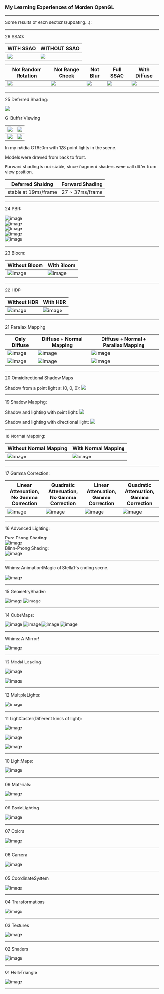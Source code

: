 ### My Learning Experiences of Morden OpenGL ###

_ _ _

Some results of each sections(updating...):

---  

26 SSAO:  

| WITH SSAO | WITHOUT SSAO |
| --- | --- |
| ![](textures/demo/26-6.png)  | ![](textures/demo/26-7.png)  |


| Not Random Rotation | Not Range Check | Not Blur | Full SSAO | With Diffuse |
| --- | --- | --- | --- | --- |
| ![](textures/demo/26-3.png)  | ![](textures/demo/26-4.png)  | ![](textures/demo/26-2.png)  | ![](textures/demo/26-5.png)  | ![](textures/demo/26-1.png)  |

_ _ _

25 Deferred Shading:  

![](textures/demo/25-1.png)

G-Buffer Viewing

| ![](textures/demo/25-Pos.png)  | ![](textures/demo/25-Nor.png) |
| --- | --- |
|  ![](textures/demo/25-Dif.png)  |  ![](textures/demo/25-Spec.png) |

In my nVidia GT650m with 128 point lights in the scene.

Models were drawed from back to front.

Forward shading is not stable, since fragment shaders were call differ from view position.

| Deferred Shaidng | Forward Shading |
| --- | --- |
|  stable at 19ms/frame  |  27 ~ 37ms/frame |
_ _ _

24 PBR:  


![image](textures/demo/24-1.png)  
![image](textures/demo/24-2.png)  
![image](textures/demo/24-3.png)  
![image](textures/demo/24-4.png)  
![image](textures/demo/24-5.png)  

_ _ _

23 Bloom:  


| Without Bloom | With Bloom |
| --- | --- |
| ![image](textures/demo/23-1.png)   |![image](textures/demo/23-2.png)   | 

_ _ _

22 HDR:  


| Without HDR | With HDR |
| --- | --- |
| ![image](textures/demo/22-1.png)   |![image](textures/demo/22-2.png)   | 

_ _ _


21 Parallax Mapping

| Only Diffuse | Diffuse + Normal Mapping | Diffuse + Normal + Parallax Mapping |
| --- | --- | --- |
| ![image](textures/demo/21-1.png)   | ![image](textures/demo/21-2.png)   | ![image](textures/demo/21-3.png)  
| ![image](textures/demo/21-4.png)   | ![image](textures/demo/21-5.png)   | ![image](textures/demo/21-6.png)  

_ _ _

20 Omnidirectional Shadow Maps



Shadow from a point light at (0, 0, 0): 
![](textures/demo/20-1.png)

_ _ _

19 Shadow Mapping:  


Shadow and lighting with point light:
![](textures/demo/19-1.png)

Shadow and lighting with directional light: 
![](textures/demo/19-2.png)
_ _ _

18 Normal Mapping:  


| Without Normal Mapping | With Normal Mapping |
| --- | --- |
| ![image](textures/demo/18-NNM.png)   |![image](textures/demo/18-NM.png)   | 

_ _ _


17 Gamma Correction:  


| Linear Attenuation, No Gamma Correction | Quadratic Attenuation, No Gamma Correction | Linear Attenuation, Gamma Correction | Quadratic Attenuation, Gamma Correction|
| --- | --- | --- | --- |
| ![image](textures/demo/17-LNG.png)   |![image](textures/demo/17-QNG.png)   | ![image](textures/demo/17-LG.png)   | ![image](textures/demo/17-QG.png)   |

_ _ _

16 Advanced Lighting:

Pure Phong Shading:  
![image](textures/demo/16-1.png)  
Blinn-Phong Shading:  
![image](textures/demo/16-2.png)  

_ _ _

Whims: Animation《Magic of Stella》's ending scene.

![image](textures/demo/w02.png)
_ _ _

15 GeometryShader:

![image](textures/demo/15-1.png)
![image](textures/demo/15-2.gif)

_ _ _

14 CubeMaps:

![image](textures/demo/14-1.png)
![image](textures/demo/14-2.png)
![image](textures/demo/14-3.png)
![image](textures/demo/14-4.png)
_ _ _
  
Whims: A Mirror! 

![image](textures/demo/w01.png)
_ _ _

13 Model Loading:

![image](textures/demo/13-1.png)

![image](textures/demo/13-2.png)
_ _ _

12 MultipleLights:

![image](textures/demo/12.png)
_ _ _

11 LightCaster(Different kinds of light):

![image](textures/demo/11-1.png)

![image](textures/demo/11-2.png)

![image](textures/demo/11-3.png)
_ _ _
10 LightMaps:

![image](textures/demo/10.png)
_ _ _
09 Materials:

![image](textures/demo/09.png)
_ _ _
08 BasicLighting

![image](textures/demo/08.png)
_ _ _
07 Colors

![image](textures/demo/07.png)
_ _ _
06 Camera

![image](textures/demo/06.gif)
_ _ _
05 CoordinateSystem

![image](textures/demo/05.gif)
_ _ _
04 Transformations

![image](textures/demo/04.gif)
_ _ _
03 Textures

![image](textures/demo/03.png)
_ _ _
02 Shaders

![image](textures/demo/02.gif)
_ _ _
01 HelloTriangle

![image](textures/demo/01.png)
_ _ _

